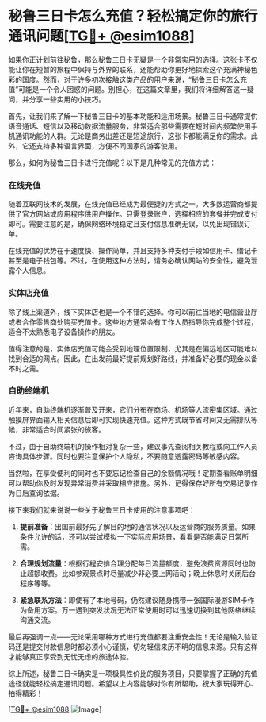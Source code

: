 # 秘鲁三日卡怎么充值？轻松搞定你的旅行通讯问题[[TG💪+ @esim1088](https://t.me/s/esim1088)]

如果你正计划前往秘鲁，那么秘鲁三日卡无疑是一个非常实用的选择。这张卡不仅能让你在短暂的旅程中保持与外界的联系，还能帮助你更好地探索这个充满神秘色彩的国度。然而，对于许多初次接触这类产品的用户来说，“秘鲁三日卡怎么充值”可能是一个令人困惑的问题。别担心，在这篇文章里，我们将详细解答这一疑问，并分享一些实用的小技巧。

首先，让我们来了解一下秘鲁三日卡的基本功能和适用场景。秘鲁三日卡通常提供语音通话、短信以及移动数据流量服务，非常适合那些需要在短时间内频繁使用手机通讯功能的人群。无论是商务出差还是短途旅行，这张卡都能满足你的需求。此外，它还支持多种语言界面，方便不同国家的游客使用。

那么，如何为秘鲁三日卡进行充值呢？以下是几种常见的充值方式：

### 在线充值

随着互联网技术的发展，在线充值已经成为最便捷的方式之一。大多数运营商都提供了官方网站或应用程序供用户操作。只需登录账户，选择相应的套餐并完成支付即可。需要注意的是，确保网络环境稳定且支付信息准确无误，以免出现错误订单。

在线充值的优势在于速度快、操作简单，并且支持多种支付手段如信用卡、借记卡甚至是电子钱包等。不过，在使用这种方法时，请务必确认网站的安全性，避免泄露个人信息。

### 实体店充值

除了线上渠道外，线下实体店也是一个不错的选择。你可以前往当地的电信营业厅或者合作零售商处购买充值卡。这些地方通常会有工作人员指导你完成整个过程，适合不太熟悉电子设备操作的朋友。

值得注意的是，实体店充值可能会受到地理位置限制，尤其是在偏远地区可能难以找到合适的网点。因此，在出发前最好提前规划好路线，并准备好必要的现金以备不时之需。

### 自助终端机

近年来，自助终端机逐渐普及开来，它们分布在商场、机场等人流密集区域。通过触摸屏界面输入相关信息后即可实现快速充值。这种方式既节省时间又无需排队等候，非常适合时间紧张的旅客。

不过，由于自助终端机的操作相对复杂一些，建议事先查阅相关教程或向工作人员咨询具体步骤。同时也要注意保护个人隐私，不要随意透露密码等敏感内容。

当然啦，在享受便利的同时也不要忘记检查自己的余额情况哦！定期查看账单明细可以帮助你及时发现异常消费并采取相应措施。另外，记得保存好所有交易记录作为日后查询依据。

接下来我们就来说说一些关于秘鲁三日卡使用的注意事项吧：

1. **提前准备**：出国前最好先了解目的地的通信状况以及运营商的服务质量。如果条件允许的话，还可以尝试模拟一下实际应用场景，看看是否能满足日常所需。
   
2. **合理规划流量**：根据行程安排合理分配每日流量额度，避免浪费资源同时也防止超额收费。比如参观景点时尽量减少非必要上网活动；晚上休息时关闭后台程序等等。

3. **紧急联系方法**：即使有了本地号码，仍然建议随身携带一张国际漫游SIM卡作为备用方案。万一遇到突发状况无法正常使用时可以迅速切换到其他网络继续沟通交流。

最后再强调一点——无论采用哪种方式进行充值都要注重安全性！无论是输入验证码还是提交付款信息时都必须小心谨慎，切勿轻信来历不明的信息来源。只有这样才能够真正享受到无忧无虑的旅途体验。

综上所述，秘鲁三日卡确实是一项极具性价比的服务项目，只要掌握了正确的充值途径就能轻松搞定通讯问题。希望以上内容能够对你有所帮助，祝大家玩得开心、拍得精彩！

[[TG💪+ @esim1088](https://t.me/s/esim1088) ![Image](https://i.postimg.cc/4NQfJmqS/Snipaste-2025-05-13-00-14-12.png)]